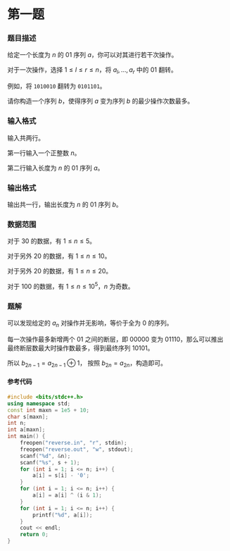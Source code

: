 # 第一题

### 题目描述
给定一个长度为 $n$ 的 $01$ 序列 $a$，你可以对其进行若干次操作。

对于一次操作，选择 $1\leq l\leq r\leq n$，将 $a_l,…,a_r$ 中的 $01$ 翻转。

例如，将 `1010010` 翻转为 `0101101`。

请你构造一个序列 $b$，使得序列 $a$ 变为序列 $b$ 的最少操作次数最多。

### 输入格式

输入共两行。

第一行输入一个正整数 $n$。

第二行输入长度为 $n$ 的 $01$ 序列 $a$。

### 输出格式

输出共一行，输出长度为 $n$ 的 $01$ 序列 $b$。

### 数据范围

对于 $30%$ 的数据，有 $1\leq n\leq 5$。

对于另外 $20%$ 的数据，有 $1\leq n\leq 10$。

对于另外 $20%$ 的数据，有 $1\leq n\leq 20$。

对于 $100%$ 的数据，有 $1\leq n\leq 10^5，n$ 为奇数。

<div style="page-break-after: always"></div>

### 题解
可以发现给定的 $a_n$ 对操作并无影响，等价于全为 0 的序列。

每一次操作最多新增两个 01 之间的断层，即 00000 变为 01110，那么可以推出最终断层数最大时操作数最多，得到最终序列 10101。

所以 $b_{2n-1}=a_{2n-1}\oplus1$， 按照 $b_{2n}=a_{2n}$，构造即可。


#### 参考代码

```cpp
#include <bits/stdc++.h>
using namespace std;
const int maxn = 1e5 + 10;
char s[maxn];
int n;
int a[maxn];
int main() {
    freopen("reverse.in", "r", stdin);
    freopen("reverse.out", "w", stdout);
    scanf("%d", &n);
    scanf("%s", s + 1);
    for (int i = 1; i <= n; i++) {
        a[i] = s[i] - '0';
    }
    for (int i = 1; i <= n; i++) {
        a[i] = a[i] ^ (i & 1);
    }
    for (int i = 1; i <= n; i++) {
        printf("%d", a[i]);
    }
    cout << endl;
    return 0;
}
```

<div style="page-break-after: always"></div>
